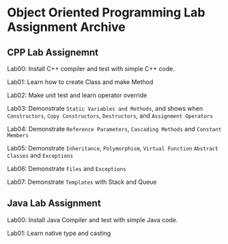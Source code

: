# Object Oriented Programming Lab Assignment Archive
## CPP Lab Assignemnt
Lab00: Install C++ compiler and test with simple C++ code.

Lab01: Learn how to create Class and make Method

Lab02: Make unit test and learn operator override

Lab03: Demonstrate `Static Variables and Methods`, and shows when `Constructors`, `Copy Constructors`, `Destructors`, and `Assignment Operators`

Lab04: Demonstrate `Reference Parameters`, `Cascading Methods` and `Constant Members`

Lab05: Demonstrate `Inheritance`, `Polymorphism`, `Virtual Function` `Abstract Classes` and `Exceptions`

Lab06: Demonstrate `Files` and `Exceptions`

Lab07: Demonstrate `Templates` with Stack and Queue

## Java Lab Assignment
Lab00: Install Java Compiler and test with simple Java code.

Lab01: Learn native type and casting
